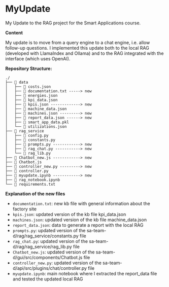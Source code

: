# MyUpdate
My Update to the RAG project for the Smart Applications course.

**Content**

My update is to move from a query engine to a chat engine, i.e. allow follow-up questions. I implemented this update both to the local RAG (developed with LlamaIndex and Ollama) and to the RAG integrated with the interface (which uses OpenAI).

**Repository Structure:**
```
./
├── 📂 data
│   ├── 📄 costs.json 
│   ├── 📄 documentation.txt -----> new
│   ├── 📄 energies.json 
│   ├── 📄 kpi_data.json
│   ├── 📄 kpis.json -------------> new
│   ├── 📄 machine_data.json
│   ├── 📄 machines.json ---------> new
│   ├── 📄 report_data.json ------> new
│   ├── 📄 smart_app_data.pkl 
│   └── 📄 utilizations.json 
├── 📂 rag_service
│   ├── 📄 config.py
│   ├── 📄 constants.py
│   ├── 📄 prompts.py ------------> new
│   ├── 📄 rag_chat.py -----------> new
│   └── 📄 rag_lib.py
├── 📄 Chatbot_new.js ------------> new
├── 📄 Chatbot.js
├── 📄 controller_new.py ---------> new
├── 📄 controller.py
├── 📄 myupdate.ipynb ------------> new
├── 📄 rag_notebook.ipynb
└── 📄 requirements.txt
```

**Explanation of the new files**
- `documentation.txt`: new kb file with general information about the factory site
- `kpis.json`: updated version of the kb file kpi_data.json
- `machines.json`: updated version of the kb file machine_data.json
- `report_data.json`: data to generate a report with the local RAG
- `prompts.py`: updated version of the sa-team-d/rag/rag_service/constants.py file
- `rag_chat.py`: updated version of the sa-team-d/rag/rag_service/rag_lib.py file
- `Chatbot_new.js`: updated version of the sa-team-d/gui/src/components/Chatbot.js file
- `controller_new.py`: updated version of the sa-team-d/api/src/plugins/chat/controller.py file
- `myupdate.ipynb`: main notebook where I extracted the report_data file and tested the updated local RAG